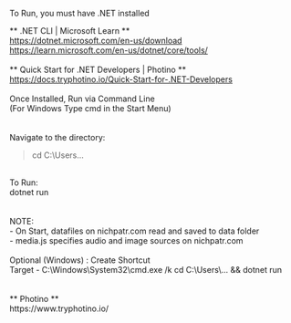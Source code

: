 To Run, you must have .NET installed

** .NET CLI | Microsoft Learn  ** <br>
https://dotnet.microsoft.com/en-us/download <br>
https://learn.microsoft.com/en-us/dotnet/core/tools/
<br>
<br>
** Quick Start for .NET Developers | Photino ** <br>
https://docs.tryphotino.io/Quick-Start-for-.NET-Developers
<br>
<br>
Once Installed, Run via Command Line<br>
(For Windows Type cmd in the Start Menu)<br>
<br>
<br>
Navigate to the directory:
>cd C:\Users\...
<br>
To Run:<br>
dotnet run 
<br>
<br>
<br>
NOTE:<br>
 - On Start, datafiles on nichpatr.com read and saved to data folder<br>
 - media.js specifies audio and image sources on nichpatr.com
<br>
<br>
Optional (Windows) : Create Shortcut<br>
Target - C:\Windows\System32\cmd.exe /k cd C:\Users\... && dotnet run
<br>
<br>
<br>
** Photino **<br>
https://www.tryphotino.io/
